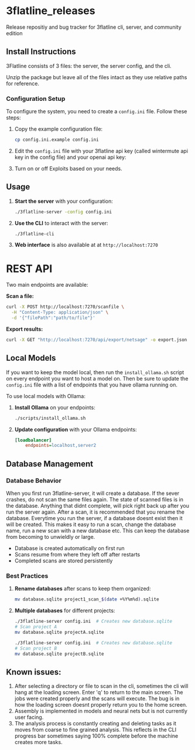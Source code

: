 # 3flatline_releases
Release repositiy and bug tracker for 3flatline cli, server, and community edition


## Install Instructions

3Flatline consists of 3 files: the server, the server config, and the cli.

Unzip the package but leave all of the files intact as they use relative paths for reference.

### Configuration Setup

To configure the system, you need to create a `config.ini` file. Follow these steps:

1. Copy the example configuration file:
   ```bash
   cp config.ini.example config.ini
   ```

2. Edit the `config.ini` file with your 3flatline api key (called wintermute api key in the config file) and your openai api key:

3. Turn on or off Exploits based on your needs.


## Usage

1. **Start the server** with your configuration:
   ```bash
   ./3flatline-server -config config.ini
   ```

2. **Use the CLI** to interact with the server:
   ```bash
   ./3flatline-cli
   ```

3. **Web interface** is also available at at `http://localhost:7270`

# REST API

Two main endpoints are available:

**Scan a file:**
```bash
curl -X POST http://localhost:7270/scanfile \
  -H "Content-Type: application/json" \
  -d '{"filePath":"path/to/file"}'
```

**Export results:**
```bash
curl -X GET "http://localhost:7270/api/export/netsage" -o export.json
```

## Local Models

If you want to keep the model local, then run the `install_ollama.sh` script on every endpoint you want to host a model on. Then be sure to update the `config.ini` file with a list of endpoints that you have ollama running on.

To use local models with Ollama:

1. **Install Ollama** on your endpoints:
   ```bash
   ./scripts/install_ollama.sh
   ```

2. **Update configuration** with your Ollama endpoints:
   ```ini
   [loadbalancer]
       endpoints=localhost,server2
   ```

## Database Management

### Database Behavior

When you first run 3flatline-server, it will create a database. If the sever crashes, do not scan the same files again. The state of scanned files is in the database. Anything that didnt complete, will pick right back up after you run the server again. After a scan, it is recommended that you rename the database. Everytime you run the server, if a database doesnt exist then it will be created. This makes it easy to run a scan, change the database name, run a new scan with a new database etc. This can keep the database from becoming to unwieldly or large.

- Database is created automatically on first run
- Scans resume from where they left off after restarts
- Completed scans are stored persistently

### Best Practices

1. **Rename databases** after scans to keep them organized:
   ```bash
   mv database.sqlite project1_scan_$(date +%Y%m%d).sqlite
   ```

2. **Multiple databases** for different projects:
   ```bash
   ./3flatline-server config.ini  # Creates new database.sqlite
   # Scan project A
   mv database.sqlite projectA.sqlite

   ./3flatline-server config.ini  # Creates new database.sqlite
   # Scan project B
   mv database.sqlite projectB.sqlite
   ```

## Known issues:
1. After selecting a directory or file to scan in the cli, sometimes the cli will hang at the loading screen. Enter 'q' to return to the main screen. The jobs were created properly and the scans will execute. The bug is in how the loading screen doesnt properly return you to the home screen.
1. Assembly is implemented in models and neural nets but is not currently user facing.
1. The analysis process is constantly creating and deleting tasks as it moves from coarse to fine grained analysis. This reflects in the CLI progress bar sometimes saying 100% complete before the machine creates more tasks.
